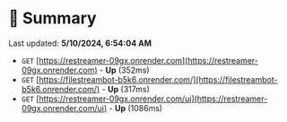 # 📖 Summary
Last updated: **5/10/2024, 6:54:04 AM**

- `GET` [https://restreamer-09gx.onrender.com](https://restreamer-09gx.onrender.com) - **Up** (352ms)
- `GET` [https://filestreambot-b5k6.onrender.com/](https://filestreambot-b5k6.onrender.com/) - **Up** (317ms)
- `GET` [https://restreamer-09gx.onrender.com/ui](https://restreamer-09gx.onrender.com/ui) - **Up** (1086ms)
